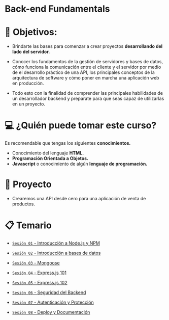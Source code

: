 # Back-end Fundamentals

# 🎯 Objetivos:

- Brindarte las bases para comenzar a crear proyectos **desarrollando del lado del servidor.**

- Conocer los fundamentos de la gestión de servidores y bases de datos, cómo funciona la comunicación entre el cliente y el servidor por medio de el desarrollo práctico de una API, los principales conceptos de la arquitectura de software y cómo poner en marcha una aplicación web en producción.

- Todo esto con la finalidad de comprender las principales habilidades de un desarrollador backend y preparate para que seas capaz de utilizarlas en un proyecto.

# 💻 ¿Quién puede tomar este curso?
Es recomendable que tengas los siguientes **conocimientos.**
- Conocimiento del lenguaje **HTML.**
- **Programación Orientada a Objetos.**
- **Javascript** o conocimiento de algún **lenguaje de programación.**

# 🚀 Proyecto

- Crearemos una API desde cero para una aplicación de venta de productos.

# 📋 Temario

- [`Sesión 01` - Introducción a Node.js y NPM](Sesion-01/)

- [`Sesión 02` - Introducción a bases de datos](Sesion-02)

- [`Sesión 03` - Mongoose](Sesion-03)

- [`Sesión 04` - Express.js 101](Sesion-04)

- [`Sesión 05` - Express.js 102](Sesion-05)

- [`Sesión 06` - Seguridad del Backend](Sesion-06)

- [`Sesión 07` - Autenticación y Protección](Sesion-07)

- [`Sesión 08` - Deploy y Documentación](Sesion-08)
